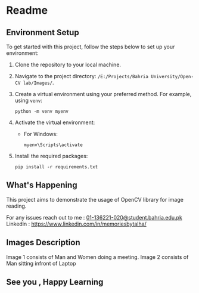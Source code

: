 # Readme

## Environment Setup

To get started with this project, follow the steps below to set up your environment:

1. Clone the repository to your local machine.
2. Navigate to the project directory: `/E:/Projects/Bahria University/Open-CV lab/Images/`.
3. Create a virtual environment using your preferred method. For example, using `venv`:

    ```shell
    python -m venv myenv
    ```

4. Activate the virtual environment:

    - For Windows:

      ```shell
      myenv\Scripts\activate
      ```

5. Install the required packages:

    ```shell
    pip install -r requirements.txt
    ```

## What's Happening

This project aims to demonstrate the usage of OpenCV library for image reading.

For any issues reach out to me : 01-136221-020@student.bahria.edu.pk
Linkedin : https://www.linkedin.com/in/memoriesbytalha/

## Images Description 

Image 1 consists of Man and Women doing a meeting.
Image 2 consists of Man sitting infront of Laptop

## See you , Happy Learning 